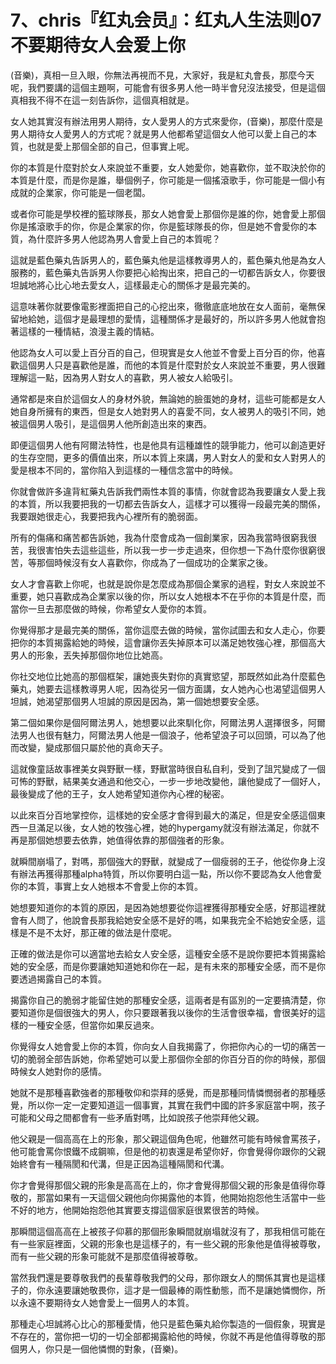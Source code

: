 # 7、chris『红丸会员』：红丸人生法则07不要期待女人会爱上你

(音樂)，真相一旦入眼，你無法再視而不見，大家好，我是紅丸會長，那麼今天呢，我們要講的這個主題啊，可能會有很多男人他一時半會兒沒法接受，但是這個真相我不得不在這一刻告訴你，這個真相就是。

女人她其實沒有辦法用男人期待，女人愛男人的方式來愛你，(音樂)，那麼什麼是男人期待女人愛男人的方式呢？就是男人他都希望這個女人他可以愛上自己的本質，也就是愛上那個全部的自己，但事實上呢。

你的本質是什麼對於女人來說並不重要，女人她愛你，她喜歡你，並不取決於你的本質是什麼，而是你是誰，舉個例子，你可能是一個搖滾歌手，你可能是一個小有成就的企業家，你可能是一個老闆。

或者你可能是學校裡的籃球隊長，那女人她會愛上那個你是誰的你，她會愛上那個你是搖滾歌手的你，你是企業家的你，你是籃球隊長的你，但是她不會愛你的本質，為什麼許多男人他認為男人會愛上自己的本質呢？

這就是藍色藥丸告訴男人的，藍色藥丸他是這樣教導男人的，藍色藥丸他是為女人服務的，藍色藥丸告訴男人你要把心給掏出來，把自己的一切都告訴女人，你要很坦誠地將心比心地去愛女人，這樣最走心的關係才是最完美的。

這意味著你就要像電影裡面把自己的心挖出來，徹徹底底地放在女人面前，毫無保留地給她，這個才是最理想的愛情，這種關係才是最好的，所以許多男人他就會抱著這樣的一種情結，浪漫主義的情結。

他認為女人可以愛上百分百的自己，但現實是女人他並不會愛上百分百的你，他喜歡這個男人只是喜歡他是誰，而他的本質是什麼對於女人來說並不重要，男人很難理解這一點，因為男人對女人的喜歡，男人被女人給吸引。

通常都是來自於這個女人的身材外貌，無論她的臉蛋她的身材，這些可能都是女人她自身所擁有的東西，但是女人她對男人的喜愛不同，女人被男人的吸引不同，她被這個男人吸引，是這個男人他所創造出來的東西。

即便這個男人他有阿爾法特性，也是他具有這種雄性的競爭能力，他可以創造更好的生存空間，更多的價值出來，所以本質上來講，男人對女人的愛和女人對男人的愛是根本不同的，當你陷入到這樣的一種信念當中的時候。

你就會做許多違背紅藥丸告訴我們兩性本質的事情，你就會認為我要讓女人愛上我的本質，所以我要把我的一切都去告訴女人，這樣才可以獲得一段最完美的關係，我要跟她很走心，我要把我內心裡所有的脆弱面。

所有的傷痛和痛苦都告訴她，我為什麼會成為一個創業家，因為我當時很窮我很苦，我很害怕失去這些這些，所以我一步一步走過來，但你想一下為什麼你很窮很苦，等那個時候沒有女人喜歡你，你成為了一個成功的企業家之後。

女人才會喜歡上你呢，也就是說你是怎麼成為那個企業家的過程，對女人來說並不重要，她只喜歡成為企業家以後的你，所以女人她根本不在乎你的本質是什麼，而當你一旦去那麼做的時候，你希望女人愛你的本質。

你覺得那才是最完美的關係，當你這麼去做的時候，當你試圖去和女人走心，你要把你的本質揭露給她的時候，這會讓你丟失掉原本可以滿足她牧強心裡，那個高大男人的形象，丟失掉那個你地位比她高。

你社交地位比她高的那個框架，讓她喪失對你的真實慾望，那既然如此為什麼藍色藥丸，她要去這樣教導男人呢，因為從另一個方面講，女人她內心也渴望這個男人坦誠，她渴望那個男人坦誠的原因是因為，第一個她想要安全感。

第二個如果你是個阿爾法男人，她想要以此來馴化你，阿爾法男人選擇很多，阿爾法男人也很有魅力，阿爾法男人他是一個浪子，他希望浪子可以回頭，可以為了他而改變，變成那個只屬於他的真命天子。

這就像童話故事裡美女與野獸一樣，野獸當時很自私自利，受到了詛咒變成了一個可怖的野獸，結果美女通過和他交心，一步一步地改變他，讓他變成了一個好人，最後變成了他的王子，女人她希望知道你內心裡的秘密。

以此來百分百地掌控你，這樣她的安全感才會得到最大的滿足，但是安全感這個東西一旦滿足以後，女人她的牧強心裡，她的hypergamy就沒有辦法滿足，你就不再是那個她想要去依靠，她值得依靠的那個強者的形象。

就瞬間崩塌了，對嗎，那個強大的野獸，就變成了一個瘦弱的王子，他從你身上沒有辦法再獲得那種alpha特質，所以你要明白這一點，所以你不要認為女人他會愛你的本質，事實上女人她根本不會愛上你的本質。

她想要知道你的本質的原因，是因為她想要從你這裡獲得那種安全感，好那這裡就會有人問了，他說會長那我給她安全感不是好的嗎，如果我完全不給她安全感，這樣是不是不太好，那正確的做法是什麼呢。

正確的做法是你可以適當地去給女人安全感，這種安全感不是說你要把本質揭露給她的安全感，而是你要讓她知道她和你在一起，是有未來的那種安全感，而不是你要透過揭露自己的本質。

揭露你自己的脆弱才能留住她的那種安全感，這兩者是有區別的一定要搞清楚，你要知道你是個很強大的男人，你只要跟著我以後你的生活會很幸福，會很美好的這樣的一種安全感，但當你如果反過來。

你覺得女人她會愛上你的本質，你向女人自我揭露了，你把你內心的一切的痛苦一切的脆弱全部告訴她，你希望她可以愛上那個你全部的你百分百的你的時候，那個時候女人她對你的感情。

她就不是那種喜歡強者的那種敬仰和崇拜的感覺，而是那種同情憐憫弱者的那種感覺，所以你一定一定要知道這一個事實，其實在我們中國的許多家庭當中啊，孩子可能和父母之間都會有一些矛盾對嗎，比如說孩子他崇拜他父親。

他父親是一個高高在上的形象，那父親這個角色呢，他雖然可能有時候會罵孩子，他可能會罵你恨鐵不成鋼嘛，但是他的初衷還是希望你好，你會覺得你跟你的父親始終會有一種隔閡和代溝，但是正因為這種隔閡和代溝。

你才會覺得那個父親的形象是高高在上的，你才會覺得那個父親的形象是值得你尊敬的，那當如果有一天這個父親他向你揭露他的本質，他開始抱怨他生活當中一些不好的地方，他開始抱怨他其實要支撐這個家庭很累很苦的時候。

那瞬間這個高高在上被孩子仰慕的那個形象瞬間就崩塌就沒有了，那我相信可能在有一些家庭裡面，父親的形象也是這樣子的，有一些父親的形象他是值得被尊敬，而有一些父親的形象可能就不是那麼值得被尊敬。

當然我們還是要尊敬我們的長輩尊敬我們的父母，那你跟女人的關係其實也是這樣子的，你永遠要讓她敬畏你，這才是一個最棒的兩性動態，而不是讓她憐憫你，所以永遠不要期待女人她會愛上一個男人的本質。

那種走心坦誠將心比心的那種愛情，他只是藍色藥丸給你製造的一個假象，現實是不存在的，當你把一切的一切全部都揭露給他的時候，你就不再是他值得尊敬的那個男人，你只是一個他憐憫的對象，(音樂)。

